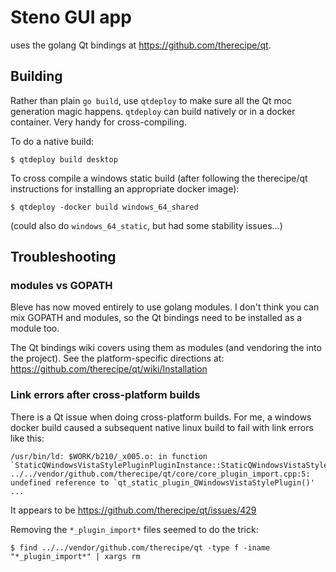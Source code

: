 # Steno GUI app

uses the golang Qt bindings at https://github.com/therecipe/qt.

## Building

Rather than plain `go build`, use `qtdeploy` to make sure all the Qt moc
generation magic happens. `qtdeploy` can build natively or in a docker
container. Very handy for cross-compiling.

To do a native build:

```
$ qtdeploy build desktop
```

To cross compile a windows static build (after following the therecipe/qt
instructions for installing an appropriate docker image):
```
$ qtdeploy -docker build windows_64_shared
```
(could also do `windows_64_static`, but had some stability issues...)


## Troubleshooting

### modules vs GOPATH

Bleve has now moved entirely to use golang modules. I don't think you can mix
GOPATH and modules, so the Qt bindings need to be installed as a module too.

The Qt bindings wiki covers using them as modules (and vendoring
the into the project). See the platform-specific directions at:
https://github.com/therecipe/qt/wiki/Installation

### Link errors after cross-platform builds

There is a Qt issue when doing cross-platform builds.
For me, a windows docker build caused a subsequent native linux build to fail with link errors like this:

```
/usr/bin/ld: $WORK/b210/_x005.o: in function `StaticQWindowsVistaStylePluginPluginInstance::StaticQWindowsVistaStylePluginPluginInstance()':
../../vendor/github.com/therecipe/qt/core/core_plugin_import.cpp:5: undefined reference to `qt_static_plugin_QWindowsVistaStylePlugin()'
...
```

It appears to be https://github.com/therecipe/qt/issues/429

Removing the `*_plugin_import*` files seemed to do the trick:
```
$ find ../../vendor/github.com/therecipe/qt -type f -iname "*_plugin_import*" | xargs rm
```

